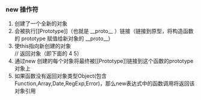 ### new 操作符
1. 创建了一个全新的对象
2. 会被执行[[Prototype]]（也就是 \_\_proto\_\_ ）链接（链接到原型，将构造函数的 prototype 赋值给新对象的 \_\_proto\_\_）
3. 使this指向新创建的对象
<br> // 返回对象（即下面的 4 5）<br>
4. 通过new 创建的每个对象将最终被[[Prototype]]链接到这个函数的prototype对象上
5. 如果函数没有返回对象类型Object(包含Function,Array,Date,RegExp,Error)，那么new表达式中的函数调用将返回该对象引用